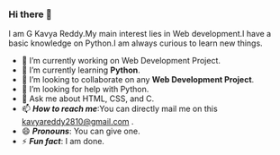 ### Hi there 👋

I am G Kavya Reddy.My main interest lies in Web development.I have a basic knowledge on Python.I am always curious to learn new things.


- 🔭 I’m currently working on Web Development Project.
- 🌱 I’m currently learning **Python**.
- 👯 I’m looking to collaborate on any **Web Development Project**.
- 🤔 I’m looking for help with Python.
- 💬 Ask me about HTML, CSS, and C.
- 📫 ***How to reach me***:You can directly mail me on this [kavyareddy2810@gmail.com](https://mail.google.com/mail/u/0/#inbox?compose=GTvVlcSKjDczGHBbhtrMFnBdjwKNTGLJgvpXRdhCSjsrrZRnQDSBjJdWcCXLdmhtXnbpTndrqVFdB) .
- 😄 ***Pronouns***: You can give one.
- ⚡ ***Fun fact***: I am done.

